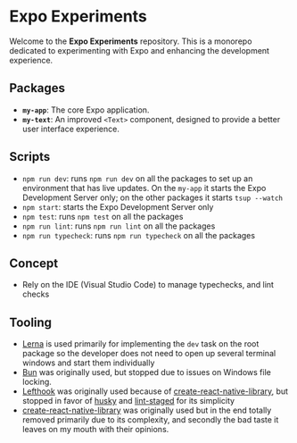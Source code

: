 # Expo Experiments

Welcome to the **Expo Experiments** repository. This is a monorepo dedicated to experimenting with Expo and enhancing the development experience.

## Packages

- **`my-app`**: The core Expo application.
- **`my-text`**: An improved `<Text>` component, designed to provide a better user interface experience.

## Scripts

- `npm run dev`: runs `npm run dev` on all the packages to set up an environment that has live updates. On the `my-app` it starts the Expo Development Server only; on the other packages it starts `tsup --watch`
- `npm start`: starts the Expo Development Server only
- `npm test`: runs `npm test` on all the packages
- `npm run lint`: runs `npm run lint` on all the packages
- `npm run typecheck`: runs `npm run typecheck` on all the packages

## Concept

- Rely on the IDE (Visual Studio Code) to manage typechecks, and lint checks

## Tooling

- [Lerna](https://lerna.js.org/) is used primarily for implementing the `dev` task on the root package so the developer does not need to open up several terminal windows and start them individually
- [Bun](???) was originally used, but stopped due to issues on Windows file locking.
- [Lefthook](???) was originally used because of [create-react-native-library](???), but stopped in favor of [husky](???) and [lint-staged](???) for its simplicity
- [create-react-native-library](???) was originally used but in the end totally removed primarily due to its complexity, and secondly the bad taste it leaves on my mouth with their opinions.
